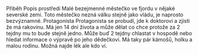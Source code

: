 Přiběh
Popis prostředí
Malé bezejmenné městečko ve fjordu v nějaké severské zemi. Toto městečko nezná válku stejně jako vládu, je naprosto bezvýznamné. 
Protagonista
Protagonista se probudí, jde k doktorovi a zjisti že má rakovinu. Má jen 14 dní života a může dělat co chce protože za 2 tejdny mu to bude stejně jedno.
Může buď 2 tejdny chlastat v hospodě nebo hledat informace o výpravě po jeho dědečkovi. 
Má taky pár kámošů, holku a malou rodinu.
Možná najde lék ale kdo ví.
